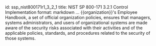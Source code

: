 id: ssp_nist800171r1_3_2_1
title: NIST SP 800-171 3.2.1 Control Implementation
format: markdown
...
{{organization}}'s Employee Handbook, a set of official organization policies, ensures that managers, systems administrators, and users of organizational systems are made aware of the security risks associated with their activities and of the applicable policies, standards, and procedures related to the security of those systems.

